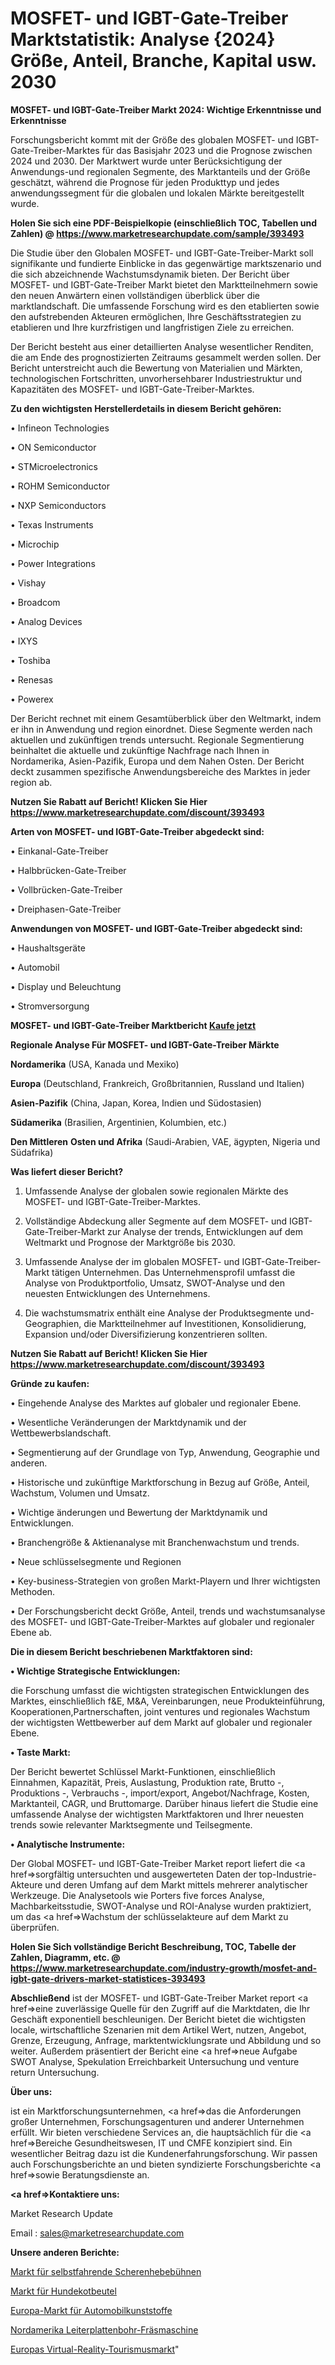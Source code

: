 # MOSFET- und IGBT-Gate-Treiber Marktstatistik: Analyse {2024} Größe, Anteil, Branche, Kapital usw. 2030

<strong>MOSFET- und IGBT-Gate-Treiber Markt 2024: Wichtige Erkenntnisse und Erkenntnisse</strong>

Forschungsbericht kommt mit der Größe des globalen MOSFET- und IGBT-Gate-Treiber-Marktes für das Basisjahr 2023 und die Prognose zwischen 2024 und 2030. Der Marktwert wurde unter Berücksichtigung der Anwendungs-und regionalen Segmente, des Marktanteils und der Größe geschätzt, während die Prognose für jeden Produkttyp und jedes anwendungssegment für die globalen und lokalen Märkte bereitgestellt wurde.

<strong>Holen Sie sich eine PDF-Beispielkopie (einschließlich TOC, Tabellen und Zahlen) @
</strong><strong><a href=https://www.marketresearchupdate.com/sample/393493><strong>https://www.marketresearchupdate.com/sample/393493</u></font></a></strong></strong>

Die Studie über den Globalen MOSFET- und IGBT-Gate-Treiber-Markt soll signifikante und fundierte Einblicke in das gegenwärtige marktszenario und die sich abzeichnende Wachstumsdynamik bieten. Der Bericht über MOSFET- und IGBT-Gate-Treiber Markt bietet den Marktteilnehmern sowie den neuen Anwärtern einen vollständigen überblick über die marktlandschaft. Die umfassende Forschung wird es den etablierten sowie den aufstrebenden Akteuren ermöglichen, Ihre Geschäftsstrategien zu etablieren und Ihre kurzfristigen und langfristigen Ziele zu erreichen.

Der Bericht besteht aus einer detaillierten Analyse wesentlicher Renditen, die am Ende des prognostizierten Zeitraums gesammelt werden sollen. Der Bericht unterstreicht auch die Bewertung von Materialien und Märkten, technologischen Fortschritten, unvorhersehbarer Industriestruktur und Kapazitäten des MOSFET- und IGBT-Gate-Treiber-Marktes.

<strong>Zu den wichtigsten Herstellerdetails in diesem Bericht gehören:</strong>

• Infineon Technologies

• ON Semiconductor

• STMicroelectronics

• ROHM Semiconductor

• NXP Semiconductors

• Texas Instruments

• Microchip

• Power Integrations

• Vishay

• Broadcom

• Analog Devices

• IXYS

• Toshiba

• Renesas

• Powerex

Der Bericht rechnet mit einem Gesamtüberblick über den Weltmarkt, indem er ihn in Anwendung und region einordnet. Diese Segmente werden nach aktuellen und zukünftigen trends untersucht. Regionale Segmentierung beinhaltet die aktuelle und zukünftige Nachfrage nach Ihnen in Nordamerika, Asien-Pazifik, Europa und dem Nahen Osten. Der Bericht deckt zusammen spezifische Anwendungsbereiche des Marktes in jeder region ab.

<strong>Nutzen Sie Rabatt auf Bericht! Klicken Sie Hier
</strong><strong><a href=https://www.marketresearchupdate.com/discount/393493>https://www.marketresearchupdate.com/discount/393493</b></u></font></strong></a>

<strong>Arten von MOSFET- und IGBT-Gate-Treiber abgedeckt sind:</strong>

• Einkanal-Gate-Treiber

• Halbbrücken-Gate-Treiber

• Vollbrücken-Gate-Treiber

• Dreiphasen-Gate-Treiber

<strong>Anwendungen von MOSFET- und IGBT-Gate-Treiber abgedeckt sind:</strong>

• Haushaltsgeräte

• Automobil

• Display und Beleuchtung

• Stromversorgung

<strong>MOSFET- und IGBT-Gate-Treiber Marktbericht <a href=https://www.marketresearchupdate.com/buynow/393493>Kaufe jetzt</a></strong>

<strong>Regionale Analyse Für MOSFET- und IGBT-Gate-Treiber Märkte</strong>

<strong>Nordamerika</strong> (USA, Kanada und Mexiko)

<strong>Europa</strong> (Deutschland, Frankreich, Großbritannien, Russland und Italien)

<strong>Asien-Pazifik</strong> (China, Japan, Korea, Indien und Südostasien)

<strong>Südamerika</strong> (Brasilien, Argentinien, Kolumbien, etc.)

<strong>Den Mittleren</strong> <strong>Osten und Afrika</strong> (Saudi-Arabien, VAE, ägypten, Nigeria und Südafrika)

<strong>Was liefert dieser Bericht?</strong>

1. Umfassende Analyse der globalen sowie regionalen Märkte des MOSFET- und IGBT-Gate-Treiber-Marktes.

2. Vollständige Abdeckung aller Segmente auf dem MOSFET- und IGBT-Gate-Treiber-Markt zur Analyse der trends, Entwicklungen auf dem Weltmarkt und Prognose der Marktgröße bis 2030.

3. Umfassende Analyse der im globalen MOSFET- und IGBT-Gate-Treiber-Markt tätigen Unternehmen. Das Unternehmensprofil umfasst die Analyse von Produktportfolio, Umsatz, SWOT-Analyse und den neuesten Entwicklungen des Unternehmens.

4. Die wachstumsmatrix enthält eine Analyse der Produktsegmente und-Geographien, die Marktteilnehmer auf Investitionen, Konsolidierung, Expansion und/oder Diversifizierung konzentrieren sollten.

<strong>Nutzen Sie Rabatt auf Bericht! Klicken Sie Hier
</strong><strong><a href=https://www.marketresearchupdate.com/discount/393493>https://www.marketresearchupdate.com/discount/393493</b></u></font></strong></a>

<strong>Gründe zu kaufen:</strong>

• Eingehende Analyse des Marktes auf globaler und regionaler Ebene.

• Wesentliche Veränderungen der Marktdynamik und der Wettbewerbslandschaft.

• Segmentierung auf der Grundlage von Typ, Anwendung, Geographie und anderen.

• Historische und zukünftige Marktforschung in Bezug auf Größe, Anteil, Wachstum, Volumen und Umsatz.

• Wichtige änderungen und Bewertung der Marktdynamik und Entwicklungen.

• Branchengröße &amp; Aktienanalyse mit Branchenwachstum und trends.

• Neue schlüsselsegmente und Regionen

• Key-business-Strategien von großen Markt-Playern und Ihrer wichtigsten Methoden.

• Der Forschungsbericht deckt Größe, Anteil, trends und wachstumsanalyse des MOSFET- und IGBT-Gate-Treiber-Marktes auf globaler und regionaler Ebene ab.

<strong>Die in diesem Bericht beschriebenen Marktfaktoren sind:</strong>

<strong>• Wichtige Strategische Entwicklungen:</strong>

die Forschung umfasst die wichtigsten strategischen Entwicklungen des Marktes, einschließlich f&amp;E, M&amp;A, Vereinbarungen, neue Produkteinführung, Kooperationen,Partnerschaften, joint ventures und regionales Wachstum der wichtigsten Wettbewerber auf dem Markt auf globaler und regionaler Ebene.

<strong>• Taste Markt:</strong>

Der Bericht bewertet Schlüssel Markt-Funktionen, einschließlich Einnahmen, Kapazität, Preis, Auslastung, Produktion rate, Brutto -, Produktions -, Verbrauchs -, import/export, Angebot/Nachfrage, Kosten, Marktanteil, CAGR, und Bruttomarge. Darüber hinaus liefert die Studie eine umfassende Analyse der wichtigsten Marktfaktoren und Ihrer neuesten trends sowie relevanter Marktsegmente und Teilsegmente.

<strong>• Analytische Instrumente:</strong>

Der Global MOSFET- und IGBT-Gate-Treiber Market report liefert die <a href=>sorgf</a>ältig untersuchten und ausgewerteten Daten der top-Industrie-Akteure und deren Umfang auf dem Markt mittels mehrerer analytischer Werkzeuge. Die Analysetools wie Porters five forces Analyse, Machbarkeitsstudie, SWOT-Analyse und ROI-Analyse wurden praktiziert, um das <a href=>Wachstum</a> der schlüsselakteure auf dem Markt zu überprüfen.

<strong>Holen Sie Sich vollständige Bericht Beschreibung, TOC, Tabelle der Zahlen, Diagramm, etc. @ </strong><strong><a href=https://www.marketresearchupdate.com/industry-growth/mosfet-and-igbt-gate-drivers-market-statistices-393493>https://www.marketresearchupdate.com/industry-growth/mosfet-and-igbt-gate-drivers-market-statistices-393493</a></font></strong>

<strong>Abschließend</strong> ist der MOSFET- und IGBT-Gate-Treiber Market report <a href=>eine</a> zuverlässige Quelle für den Zugriff auf die Marktdaten, die Ihr Geschäft exponentiell beschleunigen. Der Bericht bietet die wichtigsten locale, wirtschaftliche Szenarien mit dem Artikel Wert, nutzen, Angebot, Grenze, Erzeugung, Anfrage, marktentwicklungsrate und Abbildung und so weiter. Außerdem präsentiert der Bericht eine <a href=>neue</a> Aufgabe SWOT Analyse, Spekulation Erreichbarkeit Untersuchung und venture return Untersuchung.

<strong>Über uns:</strong>

 ist ein Marktforschungsunternehmen, <a href=>das</a> die Anforderungen großer Unternehmen, Forschungsagenturen und anderer Unternehmen erfüllt. Wir bieten verschiedene Services an, die hauptsächlich für die <a href=>Bereiche</a> Gesundheitswesen, IT und CMFE konzipiert sind. Ein wesentlicher Beitrag dazu ist die Kundenerfahrungsforschung. Wir passen auch Forschungsberichte an und bieten syndizierte Forschungsberichte <a href=>sowie</a> Beratungsdienste an.

<strong><a href=>Kontaktiere uns:</a></strong>

Market Research Update

Email : sales@marketresearchupdate.com

<strong>Unsere anderen Berichte:</strong>

<a href=https://www.linkedin.com/pulse/self-propelled-scissor-lift-market-expected-witness-high>Markt für selbstfahrende Scherenhebebühnen</a>

<a href=https://www.linkedin.com/pulse/dog-poop-bags-market-size-industry-growth-factors-applications>Markt für Hundekotbeutel</a>

<a href=https://www.linkedin.com/pulse/europe-automotive-plastics-market-size-new-industry>Europa-Markt für Automobilkunststoffe</a>

<a href=https://www.linkedin.com/pulse/north-america-pcb-drilling-milling-machine>Nordamerika Leiterplattenbohr-Fräsmaschine</a>

<a href=https://www.linkedin.com/pulse/europe-virtual-reality-tourism-market-2023-pointing>Europas Virtual-Reality-Tourismusmarkt</a>"
